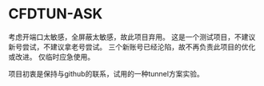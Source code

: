 # CFDTUN-ASK

考虑开端口太敏感，全屏蔽太敏感，故此项目弃用。
这是一个测试项目，不建议新号尝试，不建议拿老号尝试。
三个新账号已经沦陷，故不再负责此项目的优化或改进。
仅临时应急使用。

项目初衷是保持与github的联系，试用的一种tunnel方案实验。